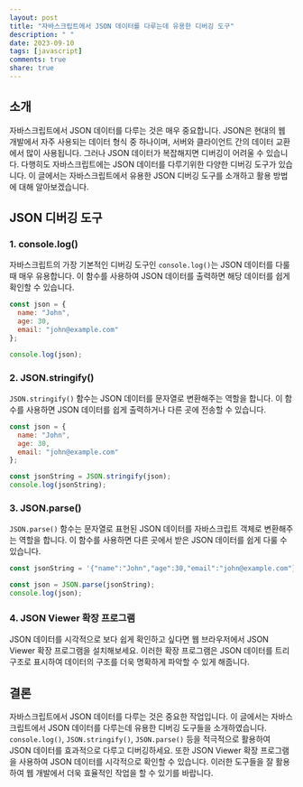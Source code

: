 ```yaml
---
layout: post
title: "자바스크립트에서 JSON 데이터를 다루는데 유용한 디버깅 도구"
description: " "
date: 2023-09-10
tags: [javascript]
comments: true
share: true
---
```


## 소개

자바스크립트에서 JSON 데이터를 다루는 것은 매우 중요합니다. JSON은 현대의 웹 개발에서 자주 사용되는 데이터 형식 중 하나이며, 서버와 클라이언트 간의 데이터 교환에서 많이 사용됩니다. 그러나 JSON 데이터가 복잡해지면 디버깅이 어려울 수 있습니다. 다행히도 자바스크립트에는 JSON 데이터를 다루기위한 다양한 디버깅 도구가 있습니다. 이 글에서는 자바스크립트에서 유용한 JSON 디버깅 도구를 소개하고 활용 방법에 대해 알아보겠습니다.

## JSON 디버깅 도구

### 1. console.log()

자바스크립트의 가장 기본적인 디버깅 도구인 `console.log()`는 JSON 데이터를 다룰 때 매우 유용합니다. 이 함수를 사용하여 JSON 데이터를 출력하면 해당 데이터를 쉽게 확인할 수 있습니다.

```javascript
const json = {
  name: "John",
  age: 30,
  email: "john@example.com"
};

console.log(json);
```

### 2. JSON.stringify()

`JSON.stringify()` 함수는 JSON 데이터를 문자열로 변환해주는 역할을 합니다. 이 함수를 사용하면 JSON 데이터를 쉽게 출력하거나 다른 곳에 전송할 수 있습니다.

```javascript
const json = {
  name: "John",
  age: 30,
  email: "john@example.com"
};

const jsonString = JSON.stringify(json);
console.log(jsonString);
```

### 3. JSON.parse()

`JSON.parse()` 함수는 문자열로 표현된 JSON 데이터를 자바스크립트 객체로 변환해주는 역할을 합니다. 이 함수를 사용하면 다른 곳에서 받은 JSON 데이터를 쉽게 다룰 수 있습니다.

```javascript
const jsonString = '{"name":"John","age":30,"email":"john@example.com"}';

const json = JSON.parse(jsonString);
console.log(json);
```

### 4. JSON Viewer 확장 프로그램

JSON 데이터를 시각적으로 보다 쉽게 확인하고 싶다면 웹 브라우저에서 JSON Viewer 확장 프로그램을 설치해보세요. 이러한 확장 프로그램은 JSON 데이터를 트리 구조로 표시하여 데이터의 구조를 더욱 명확하게 파악할 수 있게 해줍니다.

## 결론

자바스크립트에서 JSON 데이터를 다루는 것은 중요한 작업입니다. 이 글에서는 자바스크립트에서 JSON 데이터를 다루는데 유용한 디버깅 도구들을 소개하였습니다. `console.log()`, `JSON.stringify()`, `JSON.parse()` 등을 적극적으로 활용하여 JSON 데이터를 효과적으로 다루고 디버깅하세요. 또한 JSON Viewer 확장 프로그램을 사용하여 JSON 데이터를 시각적으로 확인할 수 있습니다. 이러한 도구들을 잘 활용하여 웹 개발에서 더욱 효율적인 작업을 할 수 있기를 바랍니다.
